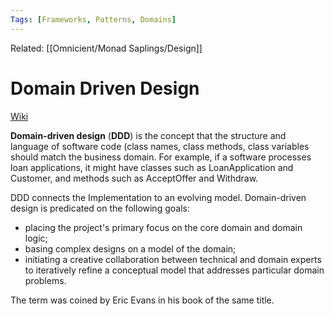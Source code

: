 ```yaml
---
Tags: [Frameworks, Patterns, Domains]
---
```

Related: [[Omnicient/Monad Saplings/Design]]
# Domain Driven Design

[Wiki](https://en.wikipedia.org/wiki/Domain-driven_design)

**Domain-driven design** (**DDD**) is the concept that the structure and language of software code (class names, class methods, class variables should match the business domain. For example, if a software processes loan applications, it might have classes such as LoanApplication and Customer, and methods such as AcceptOffer and Withdraw.

DDD connects the Implementation to an evolving model.
Domain-driven design is predicated on the following goals:

-   placing the project's primary focus on the core domain and domain logic;
-   basing complex designs on a model of the domain;
-   initiating a creative collaboration between technical and domain experts to iteratively refine a conceptual model that addresses particular domain problems.

The term was coined by Eric Evans in his book of the same title.